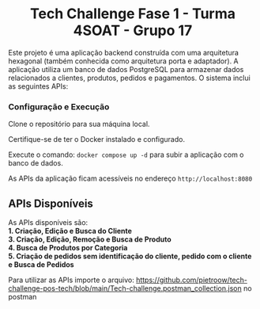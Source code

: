 <h1 align="center">Tech Challenge Fase 1 - Turma 4SOAT - Grupo 17</h1>
Este projeto é uma aplicação backend construída com uma arquitetura hexagonal (também conhecida como arquitetura porta e adaptador). 
A aplicação utiliza um banco de dados PostgreSQL para armazenar dados relacionados a clientes, produtos, pedidos e pagamentos. O sistema inclui as seguintes APIs:

<h3>Configuração e Execução</h3>
Clone o repositório para sua máquina local.

Certifique-se de ter o Docker instalado e configurado.

Execute o comando: ``` docker compose up -d ``` para subir a aplicação com o banco de dados.

As APIs da aplicação ficam acessíveis no endereço ``` http://localhost:8080 ```


## APIs Disponíveis

As APIs disponíveis são: <br />
**1. Criação, Edição e Busca do Cliente** <br />
**3. Criação, Edição, Remoção e Busca de Produto**<br />
**4. Busca de Produtos por Categoria**<br />
**5. Criação de pedidos sem identificação do cliente, pedido com o cliente e Busca de Pedidos**<br />

Para utilizar as APIs importe o arquivo: https://github.com/pietroow/tech-challenge-pos-tech/blob/main/Tech-challenge.postman_collection.json no postman
